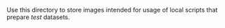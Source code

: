 Use this directory to store images intended for usage of local scripts that prepare _test_ datasets.